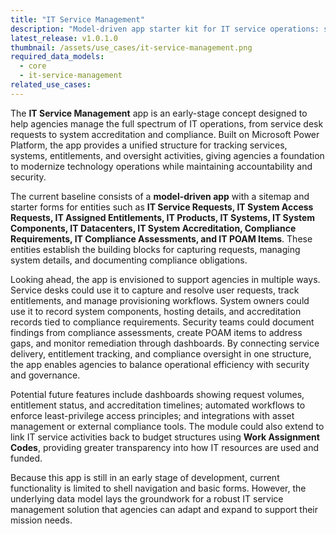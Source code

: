 ```yaml
---
title: "IT Service Management"
description: "Model-driven app starter kit for IT service operations: service requests, asset and entitlement management, provisioning, and CMDB." 
latest_release: v1.0.1.0
thumbnail: /assets/use_cases/it-service-management.png
required_data_models:
  - core
  - it-service-management
related_use_cases:
---
```


The **IT Service Management** app is an early-stage concept designed to help agencies manage the full spectrum of IT operations, from service desk requests to system accreditation and compliance. Built on Microsoft Power Platform, the app provides a unified structure for tracking services, systems, entitlements, and oversight activities, giving agencies a foundation to modernize technology operations while maintaining accountability and security.

The current baseline consists of a **model-driven app** with a sitemap and starter forms for entities such as **IT Service Requests, IT System Access Requests, IT Assigned Entitlements, IT Products, IT Systems, IT System Components, IT Datacenters, IT System Accreditation, Compliance Requirements, IT Compliance Assessments, and IT POAM Items**. These entities establish the building blocks for capturing requests, managing system details, and documenting compliance obligations.

Looking ahead, the app is envisioned to support agencies in multiple ways. Service desks could use it to capture and resolve user requests, track entitlements, and manage provisioning workflows. System owners could use it to record system components, hosting details, and accreditation records tied to compliance requirements. Security teams could document findings from compliance assessments, create POAM items to address gaps, and monitor remediation through dashboards. By connecting service delivery, entitlement tracking, and compliance oversight in one structure, the app enables agencies to balance operational efficiency with security and governance.

Potential future features include dashboards showing request volumes, entitlement status, and accreditation timelines; automated workflows to enforce least-privilege access principles; and integrations with asset management or external compliance tools. The module could also extend to link IT service activities back to budget structures using **Work Assignment Codes**, providing greater transparency into how IT resources are used and funded.

Because this app is still in an early stage of development, current functionality is limited to shell navigation and basic forms. However, the underlying data model lays the groundwork for a robust IT service management solution that agencies can adapt and expand to support their mission needs.


